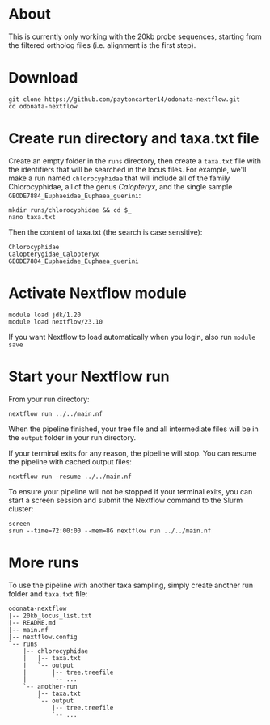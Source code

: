 # About

This is currently only working with the 20kb probe sequences, starting from the filtered ortholog files (i.e. alignment is the first step).

# Download

	git clone https://github.com/paytoncarter14/odonata-nextflow.git
	cd odonata-nextflow

# Create run directory and taxa.txt file

Create an empty folder in the `runs` directory, then create a `taxa.txt` file with the identifiers that will be searched in the locus files. For example, we'll make a run named `chlorocyphidae` that will include all of the family Chlorocyphidae, all of the genus _Calopteryx_, and the single sample `GEODE7884_Euphaeidae_Euphaea_guerini`:

	mkdir runs/chlorocyphidae && cd $_
	nano taxa.txt

Then the content of taxa.txt (the search is case sensitive):

	Chlorocyphidae
	Calopterygidae_Calopteryx
	GEODE7884_Euphaeidae_Euphaea_guerini

# Activate Nextflow module

	module load jdk/1.20
	module load nextflow/23.10

If you want Nextflow to load automatically when you login, also run `module save`

# Start your Nextflow run

From your run directory:

	nextflow run ../../main.nf

When the pipeline finished, your tree file and all intermediate files will be in the `output` folder in your run directory.

If your terminal exits for any reason, the pipeline will stop. You can resume the pipeline with cached output files:

	nextflow run -resume ../../main.nf

To ensure your pipeline will not be stopped if your terminal exits, you can start a screen session and submit the Nextflow command to the Slurm cluster:

	screen
 	srun --time=72:00:00 --mem=8G nextflow run ../../main.nf

# More runs

To use the pipeline with another taxa sampling, simply create another run folder and `taxa.txt` file:

    odonata-nextflow
    |-- 20kb_locus_list.txt
    |-- README.md
    |-- main.nf
    |-- nextflow.config
    `-- runs
        |-- chlorocyphidae
        |   |-- taxa.txt
        |   `-- output
        |       |-- tree.treefile
        |       `-- ...
        `-- another-run
            |-- taxa.txt
            `-- output
                |-- tree.treefile
                `-- ...


